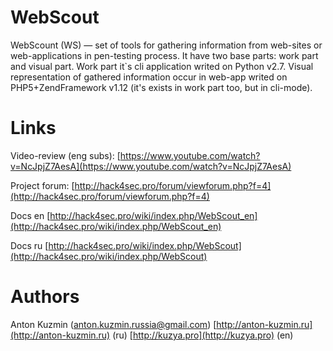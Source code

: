 # WebScout
WebScount (WS) — set of tools for gathering information from web-sites or web-applications in pen-testing process. It have two base parts: work part and visual part. Work part it`s cli application writed on Python v2.7. Visual representation of gathered information occur in web-app writed on PHP5+ZendFramework v1.12 (it's exists in work part too, but in cli-mode). 

# Links
Video-review (eng subs): [https://www.youtube.com/watch?v=NcJpjZ7AesA](https://www.youtube.com/watch?v=NcJpjZ7AesA)

Project forum: [http://hack4sec.pro/forum/viewforum.php?f=4](http://hack4sec.pro/forum/viewforum.php?f=4)

Docs en [http://hack4sec.pro/wiki/index.php/WebScout_en](http://hack4sec.pro/wiki/index.php/WebScout_en)

Docs ru [http://hack4sec.pro/wiki/index.php/WebScout](http://hack4sec.pro/wiki/index.php/WebScout)

# Authors
Anton Kuzmin (anton.kuzmin.russia@gmail.com) [http://anton-kuzmin.ru](http://anton-kuzmin.ru) (ru) [http://kuzya.pro](http://kuzya.pro) (en)


